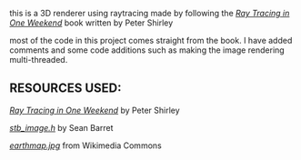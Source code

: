 this is a 3D renderer using raytracing made by following the [_Ray Tracing in One Weekend_](https://raytracing.github.io/books/RayTracingInOneWeekend.html) book written by Peter Shirley

most of the code in this project comes straight from the book.
I have added comments and some code additions such as making the image rendering multi-threaded.

## RESOURCES USED:
[_Ray Tracing in One Weekend_](https://raytracing.github.io/books/RayTracingInOneWeekend.html) by Peter Shirley

[_stb_image.h_](https://github.com/nothings/stb) by Sean Barret

[_earthmap.jpg_](https://commons.wikimedia.org/wiki/File:Earthmap1000x500.jpg) from Wikimedia Commons
